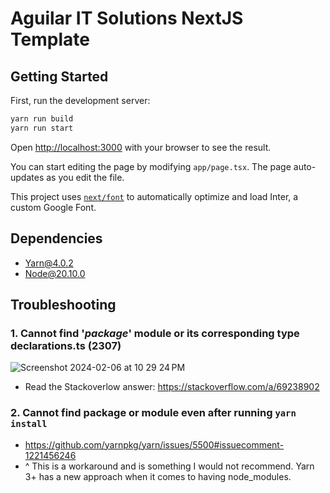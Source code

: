 # Aguilar IT Solutions NextJS Template

## Getting Started

First, run the development server:

```bash
yarn run build
yarn run start
```

Open [http://localhost:3000](http://localhost:3000) with your browser to see the result.

You can start editing the page by modifying `app/page.tsx`. The page auto-updates as you edit the file.

This project uses [`next/font`](https://nextjs.org/docs/basic-features/font-optimization) to automatically optimize and load Inter, a custom Google Font.

## Dependencies

- Yarn@4.0.2
- Node@20.10.0

## Troubleshooting

### 1. Cannot find '_package_' module or its corresponding type declarations.ts (2307)

![Screenshot 2024-02-06 at 10 29 24 PM](https://github.com/AguilarITSolutions/aits-nextjs-template/assets/25190540/a80ab38d-7990-4359-8ae9-5722318b4da9)

- Read the Stackoverlow answer: https://stackoverflow.com/a/69238902

### 2. Cannot find package or module even after running `yarn install`

- https://github.com/yarnpkg/yarn/issues/5500#issuecomment-1221456246
- ^ This is a workaround and is something I would not recommend. Yarn 3+ has a new approach when it comes to having node_modules.
